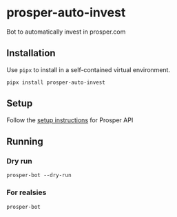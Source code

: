# prosper-auto-invest
Bot to automatically invest in prosper.com

## Installation
Use `pipx` to install in a self-contained virtual environment.

```commandline
pipx install prosper-auto-invest
```

## Setup

Follow the [setup instructions](https://github.com/grahamtt/prosper-api#setup) for Prosper API

## Running

### Dry run
```commandline
prosper-bot --dry-run
```

### For realsies

```commandline
prosper-bot
```
